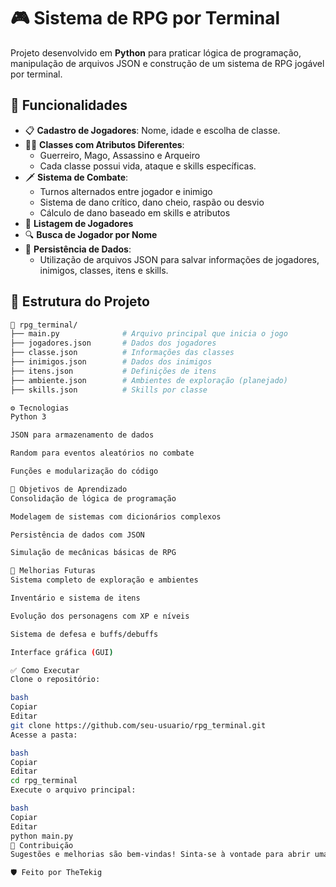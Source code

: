 # 🎮 Sistema de RPG por Terminal

Projeto desenvolvido em **Python** para praticar lógica de programação, manipulação de arquivos JSON e construção de um sistema de RPG jogável por terminal.

## 🚀 Funcionalidades

- 📋 **Cadastro de Jogadores**: Nome, idade e escolha de classe.
- 🧙‍♂️ **Classes com Atributos Diferentes**:
  - Guerreiro, Mago, Assassino e Arqueiro
  - Cada classe possui vida, ataque e skills específicas.
- 🗡️ **Sistema de Combate**:
  - Turnos alternados entre jogador e inimigo
  - Sistema de dano crítico, dano cheio, raspão ou desvio
  - Cálculo de dano baseado em skills e atributos
- 📜 **Listagem de Jogadores**
- 🔍 **Busca de Jogador por Nome**
- 💾 **Persistência de Dados**:
  - Utilização de arquivos JSON para salvar informações de jogadores, inimigos, classes, itens e skills.

## 📂 Estrutura do Projeto

```bash
📁 rpg_terminal/
├── main.py              # Arquivo principal que inicia o jogo
├── jogadores.json       # Dados dos jogadores
├── classe.json          # Informações das classes
├── inimigos.json        # Dados dos inimigos
├── itens.json           # Definições de itens
├── ambiente.json        # Ambientes de exploração (planejado)
├── skills.json          # Skills por classe

⚙️ Tecnologias
Python 3

JSON para armazenamento de dados

Random para eventos aleatórios no combate

Funções e modularização do código

🎯 Objetivos de Aprendizado
Consolidação de lógica de programação

Modelagem de sistemas com dicionários complexos

Persistência de dados com JSON

Simulação de mecânicas básicas de RPG

🚧 Melhorias Futuras
Sistema completo de exploração e ambientes

Inventário e sistema de itens

Evolução dos personagens com XP e níveis

Sistema de defesa e buffs/debuffs

Interface gráfica (GUI)

✅ Como Executar
Clone o repositório:

bash
Copiar
Editar
git clone https://github.com/seu-usuario/rpg_terminal.git
Acesse a pasta:

bash
Copiar
Editar
cd rpg_terminal
Execute o arquivo principal:

bash
Copiar
Editar
python main.py
🤝 Contribuição
Sugestões e melhorias são bem-vindas! Sinta-se à vontade para abrir uma issue ou um pull request.

🛡️ Feito por TheTekig
